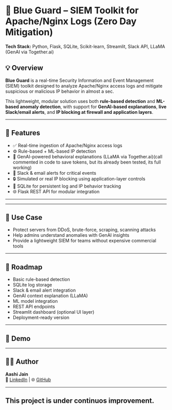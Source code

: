 # 🔵 Blue Guard – SIEM Toolkit for Apache/Nginx Logs (Zero Day Mitigation)
 
**Tech Stack:** Python, Flask, SQLite, Scikit-learn, Streamlit, Slack API, LLaMA (GenAI via Together.ai)

## 💡 Overview

**Blue Guard** is a real-time Security Information and Event Management (SIEM) toolkit designed to analyze Apache/Nginx access logs and mitigate suspicious or malicious IP behavior in almost a sec.

This lightweight, modular solution uses both **rule-based detection** and **ML-based anomaly detection**, with support for **GenAI-based explanations**, **live Slack/email alerts**, and **IP blocking at firewall and application layers**.

---

## 🚀 Features

- ✅ Real-time ingestion of Apache/Nginx access logs
- ⚙️ Rule-based + ML-based IP detection
- 🧠 GenAI-powered behavioral explanations (LLaMA via Together.ai)(call commented in code to save tokens, but its already been tested, its full working)
- 📩 Slack & email alerts for critical events
- 🔒 Simulated or real IP blocking using application-layer controls
- 🧱 SQLite for persistent log and IP behavior tracking
- 🌐 Flask REST API for modular integration

---

---

## 🔐 Use Case

- Protect servers from DDoS, brute-force, scraping, scanning attacks
- Help admins understand anomalies with GenAI insights
- Provide a lightweight SIEM for teams without expensive commercial tools

---

## 📌 Roadmap

-  Basic rule-based detection  
-  SQLite log storage  
-  Slack & email alert integration  
-  GenAI context explanation (LLaMA)  
-  ML model integration  
- REST API endpoints  
-  Streamlit dashboard (optional UI layer)  
-  Deployment-ready version

---

## 🧪 Demo



---

## 👩‍💻 Author

**Aashi Jain**  
📍 [LinkedIn](https://www.linkedin.com/in/aashi-jain-671a3b321) | 🌐 [GitHub](https://github.com/AashiJain971)

---



This project is under continuos improvement.
---

